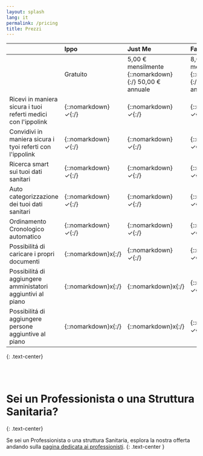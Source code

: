 ```yaml
---
layout: splash
lang: it
permalink: /pricing
title: Prezzi
---
```



|  | Ippo | Just Me | Family | Family⁺ |
| :---- | :---- | :---- | :---- | :---- |
|  | Gratuito  | 5,00 € mensilmente {::nomarkdown}<br/>{:/} 50,00 € annuale | 8,00 € mensilmente {::nomarkdown}<br/>{:/} 80,00 € annuale  | 10,00 € mensilmente {::nomarkdown}<br/>{:/} 100,00 € annuale  |
| Ricevi in maniera sicura i tuoi referti medici con l'ippolink | {::nomarkdown}<span class="checkmark">✓</span>{:/} | {::nomarkdown}<span class="checkmark">✓</span>{:/} | {::nomarkdown}<span class="checkmark">✓</span>{:/} | {::nomarkdown}<span class="checkmark">✓</span>{:/} |
| Convidivi in maniera sicura i tyoi referti con l'ippolink | {::nomarkdown}<span class="checkmark">✓</span>{:/} | {::nomarkdown}<span class="checkmark">✓</span>{:/} | {::nomarkdown}<span class="checkmark">✓</span>{:/} | {::nomarkdown}<span class="checkmark">✓</span>{:/} |
| Ricerca smart sui tuoi dati sanitari | {::nomarkdown}<span class="checkmark">✓</span>{:/} | {::nomarkdown}<span class="checkmark">✓</span>{:/} | {::nomarkdown}<span class="checkmark">✓</span>{:/} | {::nomarkdown}<span class="checkmark">✓</span>{:/} |
| Auto categorizzazione dei tuoi dati sanitari | {::nomarkdown}<span class="checkmark">✓</span>{:/} | {::nomarkdown}<span class="checkmark">✓</span>{:/} | {::nomarkdown}<span class="checkmark">✓</span>{:/} | {::nomarkdown}<span class="checkmark">✓</span>{:/} |
| Ordinamento Cronologico automatico | {::nomarkdown}<span class="checkmark">✓</span>{:/} | {::nomarkdown}<span class="checkmark">✓</span>{:/} | {::nomarkdown}<span class="checkmark">✓</span>{:/} | {::nomarkdown}<span class="checkmark">✓</span>{:/} |
| Possibilitá di caricare i propri documenti | {::nomarkdown}<span class="red_x">x</span>{:/} | {::nomarkdown}<span class="checkmark">✓</span>{:/} | {::nomarkdown}<span class="checkmark">✓</span>{:/} | {::nomarkdown}<span class="checkmark">✓</span>{:/} |
| Possibilitá di aggiungere amministatori aggiuntivi al piano | {::nomarkdown}<span class="red_x">x</span>{:/} | {::nomarkdown}<span class="red_x">x</span>{:/} | {::nomarkdown}<span class="checkmark">✓</span>{:/} up to 2 | {::nomarkdown}<span class="checkmark">✓</span>{:/} up to 4 |
| Possibilitá di aggiungere persone aggiuntive al piano | {::nomarkdown}<span class="red_x">x</span>{:/} | {::nomarkdown}<span class="red_x">x</span>{:/} | {::nomarkdown}<span class="checkmark">✓</span>{:/} up to 5 | {::nomarkdown}<span class="checkmark">✓</span>{:/} up to 10 |
{: .text-center}

<br/>
<br/>

# Sei un Professionista o una Struttura Sanitaria?
{: .text-center}

Se sei un Professionista o una struttura Sanitaria, esplora la nostra offerta andando sulla [pagina dedicata ai professionisti](/business/).
{: .text-center }



